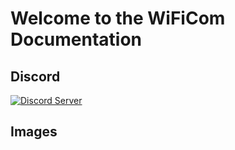 # Welcome to the WiFiCom Documentation

## Discord
[![Discord Server](https://dcbadge.vercel.app/api/server/yJ4Ub64zrP)](https://discord.gg/yJ4Ub64zrP)


## Images

